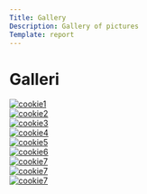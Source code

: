```yaml
---
Title: Gallery
Description: Gallery of pictures
Template: report
---
```


Galleri
==================


<div class="kmom-box">
    <a href="assets/img/cookie-1.jpg" target="_blank">
        <picture>
            <source media="(min-width: 960px)" srcset="image/cookie-1.jpg?h=250&w=250&crop-to-fit">
            <source media="(min-width: 376px)" srcset="image/cookie-1.jpg?width=20%">
            <img src="image/cookie-1.jpg" alt="cookie1">
        </picture>
    </a>
</div>

<div class="kmom-box">
    <a href="assets/img/cookie-2.jpg" target="_blank">
        <picture>
            <source media="(min-width: 960px)" srcset="image/cookie-2.jpg?h=250&w=250&crop-to-fit">
            <source media="(min-width: 376px)" srcset="image/cookie-2.jpg?width=20%">
            <img src="image/cookie-2.jpg" alt="cookie2">
        </picture>
    </a>
</div>

<div class="kmom-box">
    <a href="assets/img/cookie-3.jpg" target="_blank">
        <picture>
            <source media="(min-width: 960px)" srcset="image/cookie-3.jpg?h=250&w=250&crop-to-fit">
            <source media="(min-width: 376px)" srcset="image/cookie-3.jpg?width=20%">
            <img src="image/cookie-3.jpg" alt="cookie3">
        </picture>
    </a>
</div>

<div class="kmom-box">
    <a href="assets/img/cookie-4.jpg" target="_blank">
        <picture>
            <source media="(min-width: 960px)" srcset="image/cookie-4.jpg?h=250&w=250&crop-to-fit">
            <source media="(min-width: 376px)" srcset="image/cookie-4.jpg?width=20%">
            <img src="image/cookie-4.jpg" alt="cookie4">
        </picture>
    </a>
</div>

<div class="kmom-box">
    <a href="assets/img/cookie-5.jpg" target="_blank">
        <picture>
            <source media="(min-width: 960px)" srcset="image/cookie-5.jpg?h=250&w=250&crop-to-fit">
            <source media="(min-width: 376px)" srcset="image/cookie-5.jpg?width=20%">
            <img src="image/cookie-5.jpg" alt="cookie5">
        </picture>
    </a>
</div>

<div class="kmom-box">
    <a href="assets/img/cookie-6.jpg" target="_blank">
        <picture>
            <source media="(min-width: 960px)" srcset="image/cookie-6.jpg?h=250&w=250&crop-to-fit">
            <source media="(min-width: 376px)" srcset="image/cookie-6.jpg?width=20%">
            <img src="image/cookie-6.jpg" alt="cookie6">
        </picture>
    </a>
</div>

<div class="kmom-box">
    <a href="assets/img/cookie-7.jpg" target="_blank">
        <picture>
            <source media="(min-width: 960px)" srcset="image/cookie-7.jpg?h=250&w=250&crop-to-fit">
            <source media="(min-width: 376px)" srcset="image/cookie-7.jpg?width=20%">
            <img src="image/cookie-7.jpg" alt="cookie7">
        </picture>
    </a>
</div>

<div class="kmom-box">
    <a href="assets/img/cookie-8.jpg" target="_blank">
        <picture>
            <source media="(min-width: 960px)" srcset="image/cookie-8.jpg?h=250&w=250&crop-to-fit">
            <source media="(min-width: 376px)" srcset="image/cookie-8.jpg?width=20%">
            <img src="image/cookie-8.jpg" alt="cookie7">
        </picture>
    </a>
</div>

<div class="kmom-box">
    <a href="assets/img/cookie-9.jpg" target="_blank">
        <picture>
            <source media="(min-width: 960px)" srcset="image/cookie-9.jpg?h=250&w=250&crop-to-fit">
            <source media="(min-width: 376px)" srcset="image/cookie-9.jpg?width=20%">
            <img src="image/cookie-9.jpg" alt="cookie7">
        </picture>
    </a>
</div>


<!--
[![Cookie 1](image/cookie-1.jpg?h=250&w=250&crop-to-fit)](assets\img\cookie-1.jpg)

[![Cookie 2](image/cookie-2.jpg?h=250&w=250&crop-to-fit)](assets\img\cookie-2.jpg)

[![Cookie 3](image/cookie-3.jpg?h=250&w=250&crop-to-fit)](assets\img\cookie-3.jpg)

[![Cookie 4](image/cookie-4.jpg?h=250&w=250&crop-to-fit)](assets\img\cookie-4.jpg)

[![Cookie 5](image/cookie-5.jpg?h=250&w=250&crop-to-fit)](assets\img\cookie-5.jpg)

[![Cookie 6](image/cookie-6.jpg?h=250&w=250&crop-to-fit)](assets\img\cookie-6.jpg)

[![Cookie 7](image/cookie-7.jpg?h=250&w=250&crop-to-fit)](assets\img\cookie-7.jpg)

[![Cookie 8](image/cookie-8.jpg?h=250&w=250&crop-to-fit)](assets\img\cookie-8.jpg)

[![Cookie 9](image/cookie-9.jpg?h=250&w=250&crop-to-fit)](assets\img\cookie-9.jpg)
-->
